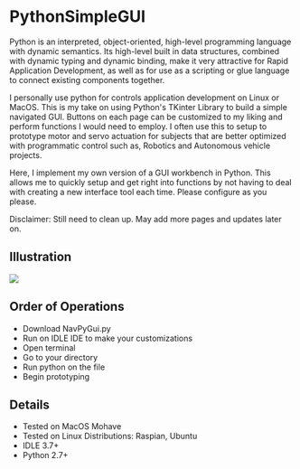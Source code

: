 # PythonSimpleGUI

Python is an interpreted, object-oriented, high-level programming language with dynamic semantics. Its high-level built in data structures, combined with dynamic typing and dynamic binding, make it very attractive for Rapid Application Development, as well as for use as a scripting or glue language to connect existing components together.

I personally use python for controls application development on Linux or MacOS. This is my take on using Python's TKinter Library to build a simple navigated GUI. Buttons on each page can be customized to my liking and perform functions I would need to employ. I often use this to setup to prototype motor and servo actuation for subjects that are better optimized with programmatic control such as, Robotics and Autonomous vehicle projects.


Here, I implement my own version of a GUI workbench in Python. This allows me to quickly setup and get right into functions by not having to deal with creating a new interface tool each time. Please configure as you please.

Disclaimer: Still need to clean up. May add more pages and updates later on.

## Illustration
![](NaviPyGUI_Demo.gif)

## Order of Operations
- Download NavPyGui.py
- Run on IDLE IDE to make your customizations
- Open terminal
- Go to your directory
- Run python on the file
- Begin prototyping

## Details
- Tested on MacOS Mohave
- Tested on Linux Distributions: Raspian, Ubuntu
- IDLE 3.7+
- Python 2.7+
